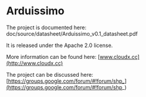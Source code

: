 # Arduissimo

The project is documented here: doc/source/datasheet/Arduissimo_v0.1_datasheet.pdf

It is released under the Apache 2.0 license.

More information can be found here: [www.cloudx.cc](http://www.cloudx.cc)

The project can be discussed here: [https://groups.google.com/forum/#!forum/shp_](https://groups.google.com/forum/#!forum/shp_)
